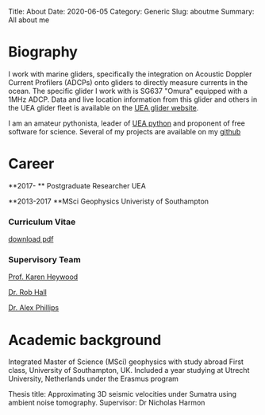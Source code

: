 Title: About
Date: 2020-06-05
Category: Generic
Slug: aboutme
Summary: All about me

# Biography

I work with marine gliders, specifically the integration on Acoustic Doppler Current Profilers (ADCPs) onto gliders to directly measure currents in the ocean. The specific glider I work with is SG637 "Omura" equipped with a 1MHz ADCP. Data and live location information from this glider and others in the UEA glider fleet is available on the [UEA glider website](ueaglider.uea.ac.uk/).

I am an amateur pythonista, leader of [UEA python](https://ueapy.github.io/) and proponent of free software for science. Several of my projects are available on my [github](https://github.com/callumrollo) 

# Career
**2017- ** Postgraduate Researcher UEA 

**2013-2017 **MSci Geophysics Univeristy of Southampton

### Curriculum Vitae

[download pdf](../images/callumrollo-cv-2020-short.pdf)

### Supervisory Team

[Prof. Karen Heywood](https://people.uea.ac.uk/k_heywood)

[Dr. Rob Hall](https://people.uea.ac.uk/robert_hall)

[Dr. Alex Phillips](https://www.noc.ac.uk/people/abp)

# Academic background

Integrated Master of Science (MSci) geophysics with study abroad First class, University of Southampton, UK. Included a year studying at Utrecht University, Netherlands under the Erasmus program

Thesis title: Approximating 3D seismic velocities under Sumatra using ambient noise tomography. 
Supervisor: Dr Nicholas Harmon